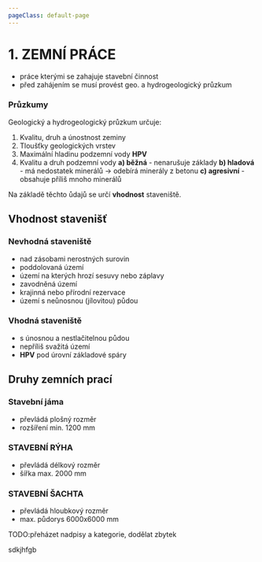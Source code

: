 ```yaml
---
pageClass: default-page
---
```

# 1. ZEMNÍ PRÁCE

- práce kterými se zahajuje stavební činnost
- před zahájením se musí provést geo. a hydrogeologický průzkum

### Průzkumy

Geologický a hydrogeologický průzkum určuje:

1. Kvalitu, druh a únostnost zeminy
2. Tloušťky geologických vrstev
3. Maximální hladinu podzemní vody **HPV**
4. Kvalitu a druh podzemní vody
**a) běžná** - nenarušuje základy
**b) hladová** - má nedostatek minerálů → odebírá minerály z betonu
**c) agresivní** - obsahuje příliš mnoho minerálů

Na základě těchto ůdajů se určí **vhodnost** staveniště.

## Vhodnost stavenišť

### Nevhodná staveniště

- nad zásobami nerostných surovin
- poddolovaná území
- území na kterých hrozí sesuvy nebo záplavy
- zavodněná území
- krajinná nebo přírodní rezervace
- území s neůnosnou (jílovitou) půdou


### Vhodná staveniště
- s únosnou a nestlačitelnou půdou
- nepříliš svažitá území
- **HPV** pod úrovní základové spáry

## Druhy zemních prací

### Stavební jáma
- převládá plošný rozměr
- rozšíření min. 1200 mm

### STAVEBNÍ RÝHA
- převládá délkový rozměr
- šířka max. 2000 mm

### STAVEBNÍ ŠACHTA
- převládá hloubkový rozměr
- max. půdorys 6000x6000 mm


TODO:přeházet nadpisy a kategorie, dodělat zbytek

sdkjhfgb